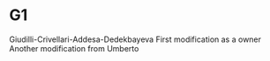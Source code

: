 # G1
Giudilli-Crivellari-Addesa-Dedekbayeva
First modification as a owner
Another modification from Umberto
